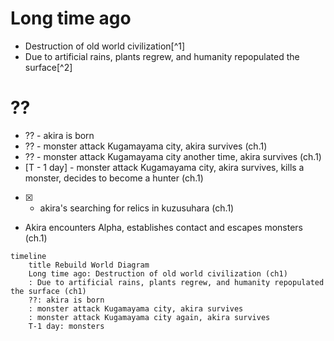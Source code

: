 # Long time ago
- Destruction of old world civilization[^1]
- Due to artificial rains, plants regrew, and humanity repopulated the surface[^2]
# ??
- ?? - akira is born
- ?? - monster attack Kugamayama city, akira survives (ch.1)
- ?? - monster attack Kugamayama city another time, akira survives (ch.1)
- [T - 1 day] - monster attack Kugamayama city, akira survives, kills a monster, decides to become a hunter (ch.1)

- [x] - akira's searching for relics in kuzusuhara (ch.1)
- Akira encounters Alpha, establishes contact and escapes monsters (ch.1)

```mermaid
timeline
	title Rebuild World Diagram
	Long time ago: Destruction of old world civilization (ch1)
	: Due to artificial rains, plants regrew, and humanity repopulated the surface (ch1)
	??: akira is born
	: monster attack Kugamayama city, akira survives
	: monster attack Kugamayama city again, akira survives
	T-1 day: monsters 
```
